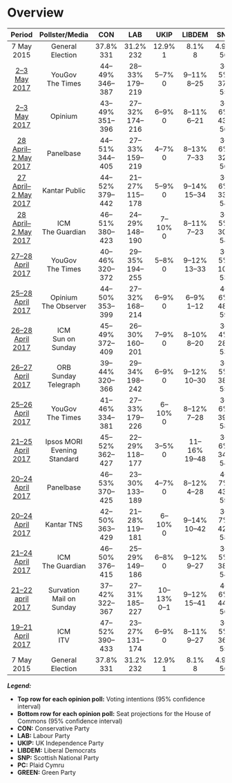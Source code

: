 # Overview

| Period     | Pollster/Media   | CON            | LAB            | UKIP         | LIBDEM        | SNP          | PC          | GREEN        |
|:----------:|:----------------:|:--------------:|:--------------:|:------------:|:-------------:|:------------:|:-----------:|:------------:|
| 7 May 2015 | General Election | 37.8% <br> 331 | 31.2% <br> 232 | 12.9% <br> 1 |   8.1% <br> 8 | 4.9% <br> 56 | 0.6% <br> 3 |  3.8% <br> 1 |
| [2–3 May 2017](2017-05-03-YouGov.html) | YouGov<br>The Times | 44–49% <br> 346–387 | 28–33% <br> 179–219 | 5–7% <br> 0 | 9–11% <br> 8–25 | 3–5% <br> 37–55 | 0–1% <br> 0–5 | 1–3% <br> 0–1 |
| [2–3 May 2017](2017-05-03-Opinium.html) | Opinium | 43–49% <br> 351–396 | 27–32% <br> 174–216 | 6–9% <br> 0 | 8–11% <br> 6–21 | 3–6% <br> 43–56 | 0–1% <br> 0–4 | 2–3% <br> 0–1 |
| [28 April–2 May 2017](2017-05-02-Panelbase.html) | Panelbase | 44–51% <br> 344–405 | 27–33% <br> 159–219 | 4–7% <br> 0 | 8–13% <br> 7–33 | 3–6% <br> 32–56 | 0–1% <br> 0–7 | 1–4% <br> 0–1 |
| [27 April–2 May 2017](2017-05-02-Kantar.html) | Kantar Public | 44–52% <br> 379–442 | 21–27% <br> 115–178 | 5–9% <br> 0 | 9–14% <br> 15–34 | 3–6% <br> 33–54 | 0–2% <br> 3–13 | 3–6% <br> 0–2 |
| [28 April–2 May 2017](2017-05-02-ICM.html) | ICM<br>The Guardian | 46–51% <br> 380–423 | 24–29% <br> 148–190 | 7–10% <br> 0 | 8–11% <br> 7–23 | 3–5% <br> 30–54 | 0–1% <br> 0–4 | 2–4% <br> 0–2 |
| [27–28 April 2017](2017-04-28-YouGov.html) | YouGov<br>The Times | 40–46% <br> 320–372 | 29–35% <br> 194–255 | 5–8% <br> 0 | 9–12% <br> 13–33 | 3–5% <br> 10–53 | 0–1% <br> 0–5 | 1–3% <br> 0–1 |
| [25–28 April 2017](2017-04-28-Opinium.html) | Opinium<br>The Observer | 44–50% <br> 353–399 | 27–32% <br> 168–214 | 6–9% <br> 0 | 6–9% <br> 1–12 | 4–6% <br> 48–59 | 0–1% <br> 0–7 | 2–4% <br> 0–1 |
| [26–28 April 2017](2017-04-28-ICM.html) | ICM<br>Sun on Sunday | 45–49% <br> 372–409 | 26–30% <br> 160–201 | 7–9% <br> 0 | 8–10% <br> 8–20 | 3–4% <br> 28–53 | 0–1% <br> 0–4 | 3–5% <br> 1–2 |
| [26–27 April 2017](2017-04-27-ORB.html) | ORB<br>Sunday Telegraph | 39–44% <br> 320–366 | 29–34% <br> 198–242 | 6–9% <br> 0 | 9–12% <br> 10–30 | 3–5% <br> 38–55 | 0–1% <br> 0–4 | N/A <br> N/A |
| [25–26 April 2017](2017-04-26-YouGov.html) | YouGov<br>The Times | 41–46% <br> 334–381 | 27–33% <br> 179–226 | 6–10% <br> 0 | 8–12% <br> 7–28 | 3–6% <br> 39–58 | 0–1% <br> 0–7 | 2–4% <br> 0–1 |
| [21–25 April 2017](2017-04-25-Ipsos-MORI.html) | Ipsos MORI<br>Evening Standard | 45–52% <br> 362–427 | 22–29% <br> 118–177 | 3–5% <br> 0 | 11–16% <br> 19–48 | 3–6% <br> 34–54 | 1–3% <br> 6–25 | 1–2% <br> 0 |
| [20–24 April 2017](2017-04-24-Panelbase.html) | Panelbase | 46–53% <br> 370–425 | 23–30% <br> 133–189 | 4–7% <br> 0 | 8–12% <br> 4–28 | 4–7% <br> 43–59 | 0–2% <br> 1–12 | 2–4% <br> 0–2 |
| [20–24 April 2017](2017-04-24-Kantar-TNS.html) | Kantar TNS | 42–50% <br> 363–429 | 21–28% <br> 119–181 | 6–10% <br> 0 | 9–14% <br> 10–42 | 3–7% <br> 42–58 | 1–2% <br> 3–15 | 3–6% <br> 1–2 |
| [21–24 April 2017](2017-04-24-ICM.html) | ICM<br>The Guardian | 46–50% <br> 376–415 | 25–29% <br> 149–186 | 6–8% <br> 0 | 9–12% <br> 9–27 | 3–5% <br> 38–54 | 0–1% <br> 0–7 | 2–4% <br> 0–1 |
| [21–22 april 2017](2017-04-22-Survation.html) | Survation<br>Mail on Sunday | 37–42% <br> 322–367 | 27–31% <br> 185–227 | 10–13% <br> 0–1 | 9–12% <br> 15–41 | 4–6% <br> 44–56 | 0–1% <br> 0–7 | 2–3% <br> 0–1 |
| [19–21 April 2017](2017-04-21-ICM.html) | ICM<br>ITV | 47–52% <br> 390–433 | 23–27% <br> 131–174 | 6–9% <br> 0 | 8–11% <br> 9–27 | 3–5% <br> 36–55 | 0–1% <br> 0–7 | 3–4% <br> 0–2 |
| 7 May 2015 | General Election | 37.8% <br> 331 | 31.2% <br> 232 | 12.9% <br> 1 |   8.1% <br> 8 | 4.9% <br> 56 | 0.6% <br> 3 |  3.8% <br> 1 |

***Legend:***
+ **Top row for each opinion poll:** Voting intentions (95% confidence interval)
+ **Bottom row for each opinion poll:** Seat projections for the House of Commons (95% confidence interval)
+ **CON:** Conservative Party
+ **LAB:** Labour Party
+ **UKIP:** UK Independence Party
+ **LIBDEM:** Liberal Democrats
+ **SNP:** Scottish National Party
+ **PC:** Plaid Cymru
+ **GREEN:** Green Party

